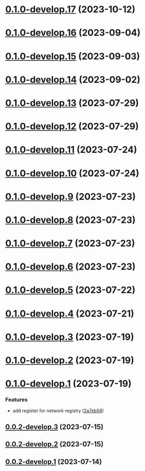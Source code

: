 # [0.1.0-develop.17](https://git.lumeweb.com/LumeWeb/kernel-eth-client/compare/v0.1.0-develop.16...v0.1.0-develop.17) (2023-10-12)

# [0.1.0-develop.16](https://git.lumeweb.com/LumeWeb/kernel-eth-client/compare/v0.1.0-develop.15...v0.1.0-develop.16) (2023-09-04)

# [0.1.0-develop.15](https://git.lumeweb.com/LumeWeb/kernel-eth-client/compare/v0.1.0-develop.14...v0.1.0-develop.15) (2023-09-03)

# [0.1.0-develop.14](https://git.lumeweb.com/LumeWeb/kernel-eth-client/compare/v0.1.0-develop.13...v0.1.0-develop.14) (2023-09-02)

# [0.1.0-develop.13](https://git.lumeweb.com/LumeWeb/kernel-eth-client/compare/v0.1.0-develop.12...v0.1.0-develop.13) (2023-07-29)

# [0.1.0-develop.12](https://git.lumeweb.com/LumeWeb/kernel-eth-client/compare/v0.1.0-develop.11...v0.1.0-develop.12) (2023-07-29)

# [0.1.0-develop.11](https://git.lumeweb.com/LumeWeb/kernel-eth-client/compare/v0.1.0-develop.10...v0.1.0-develop.11) (2023-07-24)

# [0.1.0-develop.10](https://git.lumeweb.com/LumeWeb/kernel-eth-client/compare/v0.1.0-develop.9...v0.1.0-develop.10) (2023-07-24)

# [0.1.0-develop.9](https://git.lumeweb.com/LumeWeb/kernel-eth-client/compare/v0.1.0-develop.8...v0.1.0-develop.9) (2023-07-23)

# [0.1.0-develop.8](https://git.lumeweb.com/LumeWeb/kernel-eth-client/compare/v0.1.0-develop.7...v0.1.0-develop.8) (2023-07-23)

# [0.1.0-develop.7](https://git.lumeweb.com/LumeWeb/kernel-eth-client/compare/v0.1.0-develop.6...v0.1.0-develop.7) (2023-07-23)

# [0.1.0-develop.6](https://git.lumeweb.com/LumeWeb/kernel-eth-client/compare/v0.1.0-develop.5...v0.1.0-develop.6) (2023-07-23)

# [0.1.0-develop.5](https://git.lumeweb.com/LumeWeb/kernel-eth-client/compare/v0.1.0-develop.4...v0.1.0-develop.5) (2023-07-22)

# [0.1.0-develop.4](https://git.lumeweb.com/LumeWeb/kernel-eth-client/compare/v0.1.0-develop.3...v0.1.0-develop.4) (2023-07-21)

# [0.1.0-develop.3](https://git.lumeweb.com/LumeWeb/kernel-eth-client/compare/v0.1.0-develop.2...v0.1.0-develop.3) (2023-07-19)

# [0.1.0-develop.2](https://git.lumeweb.com/LumeWeb/kernel-eth-client/compare/v0.1.0-develop.1...v0.1.0-develop.2) (2023-07-19)

# [0.1.0-develop.1](https://git.lumeweb.com/LumeWeb/kernel-eth-client/compare/v0.0.2-develop.3...v0.1.0-develop.1) (2023-07-19)


### Features

* add register for network registry ([2a7eb58](https://git.lumeweb.com/LumeWeb/kernel-eth-client/commit/2a7eb58354839bfdea96504f00b17f0841dae869))

## [0.0.2-develop.3](https://git.lumeweb.com/LumeWeb/kernel-eth-client/compare/v0.0.2-develop.2...v0.0.2-develop.3) (2023-07-15)

## [0.0.2-develop.2](https://git.lumeweb.com/LumeWeb/kernel-eth-client/compare/v0.0.2-develop.1...v0.0.2-develop.2) (2023-07-15)

## [0.0.2-develop.1](https://git.lumeweb.com/LumeWeb/kernel-eth-client/compare/v0.0.1...v0.0.2-develop.1) (2023-07-14)
